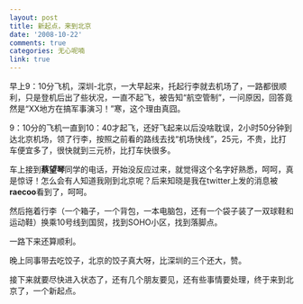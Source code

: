 ```yaml
---
layout: post
title: 新起点，来到北京
date: '2008-10-22'
comments: true
categories: 无心呢喃
link: true
---
```

早上9：10分飞机，深圳-北京，一大早起来，托起行李就去机场了，一路都很顺利，只是登机后出了些状况，一直不起飞，被告知“航空管制”，一问原因，回答竟然是“XX地方在搞军事演习！”寒，这个理由真囧。

9：10分的飞机一直到10：40才起飞，还好飞起来以后没啥耽误，2小时50分钟到达北京机场，领了行李，按照之前看的路线去找“机场快线”，25元，不贵，比打车便宜多了，很快就到三元桥，比打车快很多。

车上接到<strong>蔡望琴</strong>同学的电话，开始没反应过来，就觉得这个名字好熟悉，呵呵，真是惊讶！怎么会有人知道我刚到北京呢？后来知晓是我在twitter上发的消息被<strong>raecoo</strong>看到了，呵呵。

然后拖着行李（一个箱子，一个背包，一本电脑包，还有一个袋子装了一双球鞋和运动鞋）换乘10号线到国贸，找到SOHO小区，找到落脚点。

一路下来还算顺利。

晚上同事带去吃饺子，北京的饺子真大呀，比深圳的三个还大，赞。

接下来就要尽快进入状态了，还有几个朋友要见，还有些事情要处理，终于来到北京了，一个新起点。
